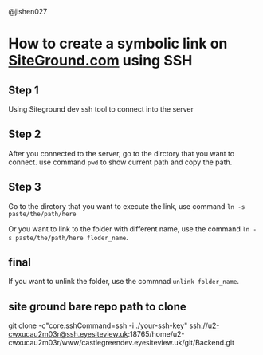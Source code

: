 @jishen027

# How to create a symbolic link on [SiteGround.com](https://www.siteground.co.uk/web-hosting.htm) using SSH

## Step 1
Using Siteground dev ssh tool to connect into the server

## Step 2 
After you connected to the server, go to the dirctory that you want to connect. use command `pwd` to show current path and copy the path.

## Step 3 
Go to the dirctory that you want to execute the link, use command `ln -s paste/the/path/here`

Or you want to link to the folder with different name, use the command `ln -s paste/the/path/here floder_name`. 


## final 
If you want to unlink the folder, use the commnad `unlink folder_name`. 

## site ground bare repo path to clone 
git clone -c"core.sshCommand=ssh -i ./your-ssh-key" ssh://u2-cwxucau2m03r@ssh.eyesiteview.uk:18765/home/u2-cwxucau2m03r/www/castlegreendev.eyesiteview.uk/git/Backend.git

